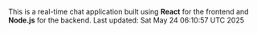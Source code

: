 This is a real-time chat application built using **React** for the frontend and **Node.js** for the backend.
Last updated: Sat May 24 06:10:57 UTC 2025
